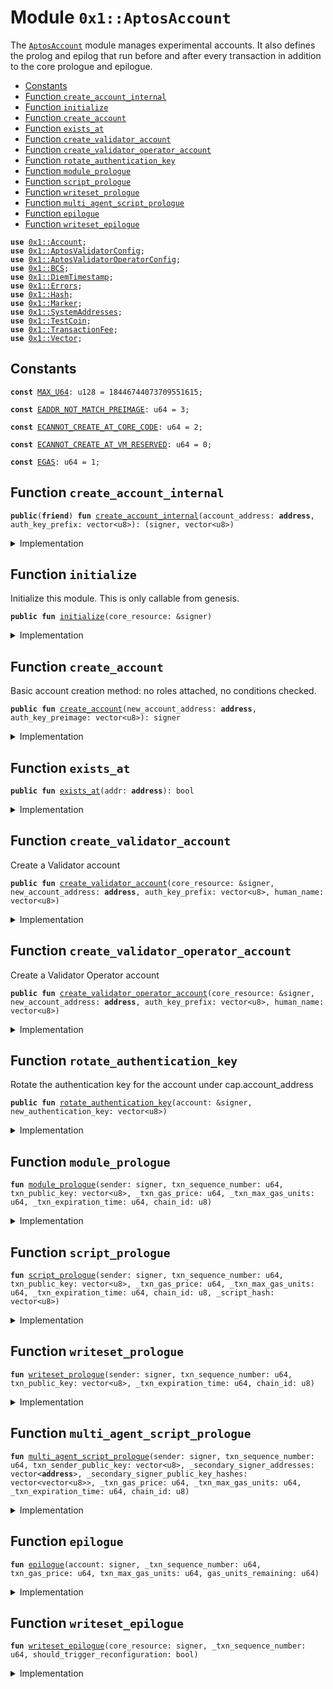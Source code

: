
<a name="0x1_AptosAccount"></a>

# Module `0x1::AptosAccount`

The <code><a href="AptosAccount.md#0x1_AptosAccount">AptosAccount</a></code> module manages experimental accounts.
It also defines the prolog and epilog that run before and after every
transaction in addition to the core prologue and epilogue.


-  [Constants](#@Constants_0)
-  [Function `create_account_internal`](#0x1_AptosAccount_create_account_internal)
-  [Function `initialize`](#0x1_AptosAccount_initialize)
-  [Function `create_account`](#0x1_AptosAccount_create_account)
-  [Function `exists_at`](#0x1_AptosAccount_exists_at)
-  [Function `create_validator_account`](#0x1_AptosAccount_create_validator_account)
-  [Function `create_validator_operator_account`](#0x1_AptosAccount_create_validator_operator_account)
-  [Function `rotate_authentication_key`](#0x1_AptosAccount_rotate_authentication_key)
-  [Function `module_prologue`](#0x1_AptosAccount_module_prologue)
-  [Function `script_prologue`](#0x1_AptosAccount_script_prologue)
-  [Function `writeset_prologue`](#0x1_AptosAccount_writeset_prologue)
-  [Function `multi_agent_script_prologue`](#0x1_AptosAccount_multi_agent_script_prologue)
-  [Function `epilogue`](#0x1_AptosAccount_epilogue)
-  [Function `writeset_epilogue`](#0x1_AptosAccount_writeset_epilogue)


<pre><code><b>use</b> <a href="../../../../../../../aptos-framework/releases/artifacts/current/build/DiemCoreFramework/docs/Account.md#0x1_Account">0x1::Account</a>;
<b>use</b> <a href="AptosValidatorConfig.md#0x1_AptosValidatorConfig">0x1::AptosValidatorConfig</a>;
<b>use</b> <a href="AptosValidatorOperatorConfig.md#0x1_AptosValidatorOperatorConfig">0x1::AptosValidatorOperatorConfig</a>;
<b>use</b> <a href="../../../../../../../aptos-framework/releases/artifacts/current/build/MoveStdlib/docs/BCS.md#0x1_BCS">0x1::BCS</a>;
<b>use</b> <a href="../../../../../../../aptos-framework/releases/artifacts/current/build/DiemCoreFramework/docs/DiemTimestamp.md#0x1_DiemTimestamp">0x1::DiemTimestamp</a>;
<b>use</b> <a href="../../../../../../../aptos-framework/releases/artifacts/current/build/MoveStdlib/docs/Errors.md#0x1_Errors">0x1::Errors</a>;
<b>use</b> <a href="../../../../../../../aptos-framework/releases/artifacts/current/build/MoveStdlib/docs/Hash.md#0x1_Hash">0x1::Hash</a>;
<b>use</b> <a href="Marker.md#0x1_Marker">0x1::Marker</a>;
<b>use</b> <a href="../../../../../../../aptos-framework/releases/artifacts/current/build/DiemCoreFramework/docs/SystemAddresses.md#0x1_SystemAddresses">0x1::SystemAddresses</a>;
<b>use</b> <a href="TestCoin.md#0x1_TestCoin">0x1::TestCoin</a>;
<b>use</b> <a href="TransactionFee.md#0x1_TransactionFee">0x1::TransactionFee</a>;
<b>use</b> <a href="../../../../../../../aptos-framework/releases/artifacts/current/build/MoveStdlib/docs/Vector.md#0x1_Vector">0x1::Vector</a>;
</code></pre>



<a name="@Constants_0"></a>

## Constants


<a name="0x1_AptosAccount_MAX_U64"></a>



<pre><code><b>const</b> <a href="AptosAccount.md#0x1_AptosAccount_MAX_U64">MAX_U64</a>: u128 = 18446744073709551615;
</code></pre>



<a name="0x1_AptosAccount_EADDR_NOT_MATCH_PREIMAGE"></a>



<pre><code><b>const</b> <a href="AptosAccount.md#0x1_AptosAccount_EADDR_NOT_MATCH_PREIMAGE">EADDR_NOT_MATCH_PREIMAGE</a>: u64 = 3;
</code></pre>



<a name="0x1_AptosAccount_ECANNOT_CREATE_AT_CORE_CODE"></a>



<pre><code><b>const</b> <a href="AptosAccount.md#0x1_AptosAccount_ECANNOT_CREATE_AT_CORE_CODE">ECANNOT_CREATE_AT_CORE_CODE</a>: u64 = 2;
</code></pre>



<a name="0x1_AptosAccount_ECANNOT_CREATE_AT_VM_RESERVED"></a>



<pre><code><b>const</b> <a href="AptosAccount.md#0x1_AptosAccount_ECANNOT_CREATE_AT_VM_RESERVED">ECANNOT_CREATE_AT_VM_RESERVED</a>: u64 = 0;
</code></pre>



<a name="0x1_AptosAccount_EGAS"></a>



<pre><code><b>const</b> <a href="AptosAccount.md#0x1_AptosAccount_EGAS">EGAS</a>: u64 = 1;
</code></pre>



<a name="0x1_AptosAccount_create_account_internal"></a>

## Function `create_account_internal`



<pre><code><b>public</b>(<b>friend</b>) <b>fun</b> <a href="AptosAccount.md#0x1_AptosAccount_create_account_internal">create_account_internal</a>(account_address: <b>address</b>, auth_key_prefix: vector&lt;u8&gt;): (signer, vector&lt;u8&gt;)
</code></pre>



<details>
<summary>Implementation</summary>


<pre><code><b>public</b>(<b>friend</b>) <b>fun</b> <a href="AptosAccount.md#0x1_AptosAccount_create_account_internal">create_account_internal</a>(account_address: <b>address</b>, auth_key_prefix: vector&lt;u8&gt;): (signer, vector&lt;u8&gt;) {
    <b>assert</b>!(
        account_address != @VMReserved,
        <a href="../../../../../../../aptos-framework/releases/artifacts/current/build/MoveStdlib/docs/Errors.md#0x1_Errors_invalid_argument">Errors::invalid_argument</a>(<a href="AptosAccount.md#0x1_AptosAccount_ECANNOT_CREATE_AT_VM_RESERVED">ECANNOT_CREATE_AT_VM_RESERVED</a>)
    );
    <b>assert</b>!(
        account_address != @CoreFramework,
        <a href="../../../../../../../aptos-framework/releases/artifacts/current/build/MoveStdlib/docs/Errors.md#0x1_Errors_invalid_argument">Errors::invalid_argument</a>(<a href="AptosAccount.md#0x1_AptosAccount_ECANNOT_CREATE_AT_CORE_CODE">ECANNOT_CREATE_AT_CORE_CODE</a>)
    );
    <a href="../../../../../../../aptos-framework/releases/artifacts/current/build/DiemCoreFramework/docs/Account.md#0x1_Account_create_account">Account::create_account</a>(account_address, auth_key_prefix, &<a href="Marker.md#0x1_Marker_get">Marker::get</a>())
}
</code></pre>



</details>

<a name="0x1_AptosAccount_initialize"></a>

## Function `initialize`

Initialize this module. This is only callable from genesis.


<pre><code><b>public</b> <b>fun</b> <a href="AptosAccount.md#0x1_AptosAccount_initialize">initialize</a>(core_resource: &signer)
</code></pre>



<details>
<summary>Implementation</summary>


<pre><code><b>public</b> <b>fun</b> <a href="AptosAccount.md#0x1_AptosAccount_initialize">initialize</a>(core_resource: &signer) {
    <a href="../../../../../../../aptos-framework/releases/artifacts/current/build/DiemCoreFramework/docs/DiemTimestamp.md#0x1_DiemTimestamp_assert_genesis">DiemTimestamp::assert_genesis</a>();
    // Operational constraint, not a privilege constraint.
    <a href="../../../../../../../aptos-framework/releases/artifacts/current/build/DiemCoreFramework/docs/SystemAddresses.md#0x1_SystemAddresses_assert_core_resource">SystemAddresses::assert_core_resource</a>(core_resource);
    <a href="../../../../../../../aptos-framework/releases/artifacts/current/build/DiemCoreFramework/docs/Account.md#0x1_Account_initialize">Account::initialize</a>&lt;<a href="Marker.md#0x1_Marker_ChainMarker">Marker::ChainMarker</a>&gt;(
        core_resource,
        @CoreFramework,
        b"<a href="AptosAccount.md#0x1_AptosAccount">AptosAccount</a>",
        b"script_prologue",
        b"module_prologue",
        b"writeset_prologue",
        b"script_prologue",
        b"epilogue",
        b"writeset_epilogue",
        <b>false</b>,
    );
}
</code></pre>



</details>

<a name="0x1_AptosAccount_create_account"></a>

## Function `create_account`

Basic account creation method: no roles attached, no conditions checked.


<pre><code><b>public</b> <b>fun</b> <a href="AptosAccount.md#0x1_AptosAccount_create_account">create_account</a>(new_account_address: <b>address</b>, auth_key_preimage: vector&lt;u8&gt;): signer
</code></pre>



<details>
<summary>Implementation</summary>


<pre><code><b>public</b> <b>fun</b> <a href="AptosAccount.md#0x1_AptosAccount_create_account">create_account</a>(
    new_account_address: <b>address</b>,
    auth_key_preimage: vector&lt;u8&gt;,
): signer {
    <b>let</b> auth_key = <a href="../../../../../../../aptos-framework/releases/artifacts/current/build/MoveStdlib/docs/Hash.md#0x1_Hash_sha3_256">Hash::sha3_256</a>(auth_key_preimage);
    <b>let</b> bytes = <a href="../../../../../../../aptos-framework/releases/artifacts/current/build/MoveStdlib/docs/BCS.md#0x1_BCS_to_bytes">BCS::to_bytes</a>(&new_account_address);
    <b>let</b> len = <a href="../../../../../../../aptos-framework/releases/artifacts/current/build/MoveStdlib/docs/Vector.md#0x1_Vector_length">Vector::length</a>(&bytes);
    <b>while</b> (len &gt; 0) {
        <b>let</b> expect_byte = <a href="../../../../../../../aptos-framework/releases/artifacts/current/build/MoveStdlib/docs/Vector.md#0x1_Vector_pop_back">Vector::pop_back</a>(&<b>mut</b> auth_key);
        <b>assert</b>!(*<a href="../../../../../../../aptos-framework/releases/artifacts/current/build/MoveStdlib/docs/Vector.md#0x1_Vector_borrow">Vector::borrow</a>(&bytes, len - 1) == expect_byte, <a href="../../../../../../../aptos-framework/releases/artifacts/current/build/MoveStdlib/docs/Errors.md#0x1_Errors_invalid_argument">Errors::invalid_argument</a>(<a href="AptosAccount.md#0x1_AptosAccount_EADDR_NOT_MATCH_PREIMAGE">EADDR_NOT_MATCH_PREIMAGE</a>));
        len = len - 1;
    };

    <b>let</b> (signer, _) = <a href="AptosAccount.md#0x1_AptosAccount_create_account_internal">create_account_internal</a>(new_account_address, auth_key);
    signer
}
</code></pre>



</details>

<a name="0x1_AptosAccount_exists_at"></a>

## Function `exists_at`



<pre><code><b>public</b> <b>fun</b> <a href="AptosAccount.md#0x1_AptosAccount_exists_at">exists_at</a>(addr: <b>address</b>): bool
</code></pre>



<details>
<summary>Implementation</summary>


<pre><code><b>public</b> <b>fun</b> <a href="AptosAccount.md#0x1_AptosAccount_exists_at">exists_at</a>(addr: <b>address</b>): bool {
    <a href="../../../../../../../aptos-framework/releases/artifacts/current/build/DiemCoreFramework/docs/Account.md#0x1_Account_exists_at">Account::exists_at</a>(addr)
}
</code></pre>



</details>

<a name="0x1_AptosAccount_create_validator_account"></a>

## Function `create_validator_account`

Create a Validator account


<pre><code><b>public</b> <b>fun</b> <a href="AptosAccount.md#0x1_AptosAccount_create_validator_account">create_validator_account</a>(core_resource: &signer, new_account_address: <b>address</b>, auth_key_prefix: vector&lt;u8&gt;, human_name: vector&lt;u8&gt;)
</code></pre>



<details>
<summary>Implementation</summary>


<pre><code><b>public</b> <b>fun</b> <a href="AptosAccount.md#0x1_AptosAccount_create_validator_account">create_validator_account</a>(
    core_resource: &signer,
    new_account_address: <b>address</b>,
    auth_key_prefix: vector&lt;u8&gt;,
    human_name: vector&lt;u8&gt;,
) {
    <b>let</b> (new_account, _) = <a href="AptosAccount.md#0x1_AptosAccount_create_account_internal">create_account_internal</a>(new_account_address, auth_key_prefix);
    <a href="AptosValidatorConfig.md#0x1_AptosValidatorConfig_publish">AptosValidatorConfig::publish</a>(core_resource, &new_account, human_name);
}
</code></pre>



</details>

<a name="0x1_AptosAccount_create_validator_operator_account"></a>

## Function `create_validator_operator_account`

Create a Validator Operator account


<pre><code><b>public</b> <b>fun</b> <a href="AptosAccount.md#0x1_AptosAccount_create_validator_operator_account">create_validator_operator_account</a>(core_resource: &signer, new_account_address: <b>address</b>, auth_key_prefix: vector&lt;u8&gt;, human_name: vector&lt;u8&gt;)
</code></pre>



<details>
<summary>Implementation</summary>


<pre><code><b>public</b> <b>fun</b> <a href="AptosAccount.md#0x1_AptosAccount_create_validator_operator_account">create_validator_operator_account</a>(
    core_resource: &signer,
    new_account_address: <b>address</b>,
    auth_key_prefix: vector&lt;u8&gt;,
    human_name: vector&lt;u8&gt;,
) {
    <b>let</b> (new_account, _) = <a href="AptosAccount.md#0x1_AptosAccount_create_account_internal">create_account_internal</a>(new_account_address, auth_key_prefix);
    <a href="AptosValidatorOperatorConfig.md#0x1_AptosValidatorOperatorConfig_publish">AptosValidatorOperatorConfig::publish</a>(core_resource, &new_account, human_name);
}
</code></pre>



</details>

<a name="0x1_AptosAccount_rotate_authentication_key"></a>

## Function `rotate_authentication_key`

Rotate the authentication key for the account under cap.account_address


<pre><code><b>public</b> <b>fun</b> <a href="AptosAccount.md#0x1_AptosAccount_rotate_authentication_key">rotate_authentication_key</a>(account: &signer, new_authentication_key: vector&lt;u8&gt;)
</code></pre>



<details>
<summary>Implementation</summary>


<pre><code><b>public</b> <b>fun</b> <a href="AptosAccount.md#0x1_AptosAccount_rotate_authentication_key">rotate_authentication_key</a>(
    account: &signer,
    new_authentication_key: vector&lt;u8&gt;,
) {
    <a href="../../../../../../../aptos-framework/releases/artifacts/current/build/DiemCoreFramework/docs/Account.md#0x1_Account_rotate_authentication_key">Account::rotate_authentication_key</a>(account, new_authentication_key)
}
</code></pre>



</details>

<a name="0x1_AptosAccount_module_prologue"></a>

## Function `module_prologue`



<pre><code><b>fun</b> <a href="AptosAccount.md#0x1_AptosAccount_module_prologue">module_prologue</a>(sender: signer, txn_sequence_number: u64, txn_public_key: vector&lt;u8&gt;, _txn_gas_price: u64, _txn_max_gas_units: u64, _txn_expiration_time: u64, chain_id: u8)
</code></pre>



<details>
<summary>Implementation</summary>


<pre><code><b>fun</b> <a href="AptosAccount.md#0x1_AptosAccount_module_prologue">module_prologue</a>(
    sender: signer,
    txn_sequence_number: u64,
    txn_public_key: vector&lt;u8&gt;,
    _txn_gas_price: u64,
    _txn_max_gas_units: u64,
    _txn_expiration_time: u64,
    chain_id: u8,
) {
    <a href="../../../../../../../aptos-framework/releases/artifacts/current/build/DiemCoreFramework/docs/Account.md#0x1_Account_prologue">Account::prologue</a>(&sender, txn_sequence_number, txn_public_key, chain_id)
}
</code></pre>



</details>

<a name="0x1_AptosAccount_script_prologue"></a>

## Function `script_prologue`



<pre><code><b>fun</b> <a href="AptosAccount.md#0x1_AptosAccount_script_prologue">script_prologue</a>(sender: signer, txn_sequence_number: u64, txn_public_key: vector&lt;u8&gt;, _txn_gas_price: u64, _txn_max_gas_units: u64, _txn_expiration_time: u64, chain_id: u8, _script_hash: vector&lt;u8&gt;)
</code></pre>



<details>
<summary>Implementation</summary>


<pre><code><b>fun</b> <a href="AptosAccount.md#0x1_AptosAccount_script_prologue">script_prologue</a>(
    sender: signer,
    txn_sequence_number: u64,
    txn_public_key: vector&lt;u8&gt;,
    _txn_gas_price: u64,
    _txn_max_gas_units: u64,
    _txn_expiration_time: u64,
    chain_id: u8,
    _script_hash: vector&lt;u8&gt;,
) {
    <a href="../../../../../../../aptos-framework/releases/artifacts/current/build/DiemCoreFramework/docs/Account.md#0x1_Account_prologue">Account::prologue</a>(&sender, txn_sequence_number, txn_public_key, chain_id)
}
</code></pre>



</details>

<a name="0x1_AptosAccount_writeset_prologue"></a>

## Function `writeset_prologue`



<pre><code><b>fun</b> <a href="AptosAccount.md#0x1_AptosAccount_writeset_prologue">writeset_prologue</a>(sender: signer, txn_sequence_number: u64, txn_public_key: vector&lt;u8&gt;, _txn_expiration_time: u64, chain_id: u8)
</code></pre>



<details>
<summary>Implementation</summary>


<pre><code><b>fun</b> <a href="AptosAccount.md#0x1_AptosAccount_writeset_prologue">writeset_prologue</a>(
    sender: signer,
    txn_sequence_number: u64,
    txn_public_key: vector&lt;u8&gt;,
    _txn_expiration_time: u64,
    chain_id: u8,
) {
    <a href="../../../../../../../aptos-framework/releases/artifacts/current/build/DiemCoreFramework/docs/Account.md#0x1_Account_prologue">Account::prologue</a>(&sender, txn_sequence_number, txn_public_key, chain_id)
}
</code></pre>



</details>

<a name="0x1_AptosAccount_multi_agent_script_prologue"></a>

## Function `multi_agent_script_prologue`



<pre><code><b>fun</b> <a href="AptosAccount.md#0x1_AptosAccount_multi_agent_script_prologue">multi_agent_script_prologue</a>(sender: signer, txn_sequence_number: u64, txn_sender_public_key: vector&lt;u8&gt;, _secondary_signer_addresses: vector&lt;<b>address</b>&gt;, _secondary_signer_public_key_hashes: vector&lt;vector&lt;u8&gt;&gt;, _txn_gas_price: u64, _txn_max_gas_units: u64, _txn_expiration_time: u64, chain_id: u8)
</code></pre>



<details>
<summary>Implementation</summary>


<pre><code><b>fun</b> <a href="AptosAccount.md#0x1_AptosAccount_multi_agent_script_prologue">multi_agent_script_prologue</a>(
    sender: signer,
    txn_sequence_number: u64,
    txn_sender_public_key: vector&lt;u8&gt;,
    _secondary_signer_addresses: vector&lt;<b>address</b>&gt;,
    _secondary_signer_public_key_hashes: vector&lt;vector&lt;u8&gt;&gt;,
    _txn_gas_price: u64,
    _txn_max_gas_units: u64,
    _txn_expiration_time: u64,
    chain_id: u8,
) {
     <a href="../../../../../../../aptos-framework/releases/artifacts/current/build/DiemCoreFramework/docs/Account.md#0x1_Account_prologue">Account::prologue</a>(&sender, txn_sequence_number, txn_sender_public_key, chain_id)
}
</code></pre>



</details>

<a name="0x1_AptosAccount_epilogue"></a>

## Function `epilogue`



<pre><code><b>fun</b> <a href="AptosAccount.md#0x1_AptosAccount_epilogue">epilogue</a>(account: signer, _txn_sequence_number: u64, txn_gas_price: u64, txn_max_gas_units: u64, gas_units_remaining: u64)
</code></pre>



<details>
<summary>Implementation</summary>


<pre><code><b>fun</b> <a href="AptosAccount.md#0x1_AptosAccount_epilogue">epilogue</a>(
    account: signer,
    _txn_sequence_number: u64,
    txn_gas_price: u64,
    txn_max_gas_units: u64,
    gas_units_remaining: u64
) {
    // [EA1; Invariant]: Make sure that the transaction's `max_gas_units` is greater
    // than the number of gas units remaining after execution.
    <b>assert</b>!(txn_max_gas_units &gt;= gas_units_remaining, <a href="../../../../../../../aptos-framework/releases/artifacts/current/build/MoveStdlib/docs/Errors.md#0x1_Errors_invalid_argument">Errors::invalid_argument</a>(<a href="AptosAccount.md#0x1_AptosAccount_EGAS">EGAS</a>));
    <b>let</b> gas_used = txn_max_gas_units - gas_units_remaining;

    // [EA2; Invariant]: Make sure that the transaction fee would not overflow maximum
    // number representable in a u64. Already checked in [PCA5].
    <b>assert</b>!(
        (txn_gas_price <b>as</b> u128) * (gas_used <b>as</b> u128) &lt;= <a href="AptosAccount.md#0x1_AptosAccount_MAX_U64">MAX_U64</a>,
        <a href="../../../../../../../aptos-framework/releases/artifacts/current/build/MoveStdlib/docs/Errors.md#0x1_Errors_limit_exceeded">Errors::limit_exceeded</a>(<a href="AptosAccount.md#0x1_AptosAccount_EGAS">EGAS</a>)
    );
    <b>let</b> transaction_fee_amount = txn_gas_price * gas_used;
    <b>let</b> coin = <a href="TestCoin.md#0x1_TestCoin_withdraw">TestCoin::withdraw</a>(&account, transaction_fee_amount);
    <a href="TransactionFee.md#0x1_TransactionFee_burn_fee">TransactionFee::burn_fee</a>(coin);

    <a href="../../../../../../../aptos-framework/releases/artifacts/current/build/DiemCoreFramework/docs/Account.md#0x1_Account_epilogue">Account::epilogue</a>(&account, &<a href="Marker.md#0x1_Marker_get">Marker::get</a>());
}
</code></pre>



</details>

<a name="0x1_AptosAccount_writeset_epilogue"></a>

## Function `writeset_epilogue`



<pre><code><b>fun</b> <a href="AptosAccount.md#0x1_AptosAccount_writeset_epilogue">writeset_epilogue</a>(core_resource: signer, _txn_sequence_number: u64, should_trigger_reconfiguration: bool)
</code></pre>



<details>
<summary>Implementation</summary>


<pre><code><b>fun</b> <a href="AptosAccount.md#0x1_AptosAccount_writeset_epilogue">writeset_epilogue</a>(
    core_resource: signer,
    _txn_sequence_number: u64,
    should_trigger_reconfiguration: bool,
) {
    <a href="../../../../../../../aptos-framework/releases/artifacts/current/build/DiemCoreFramework/docs/Account.md#0x1_Account_writeset_epilogue">Account::writeset_epilogue</a>(&core_resource, should_trigger_reconfiguration, &<a href="Marker.md#0x1_Marker_get">Marker::get</a>());
}
</code></pre>



</details>
